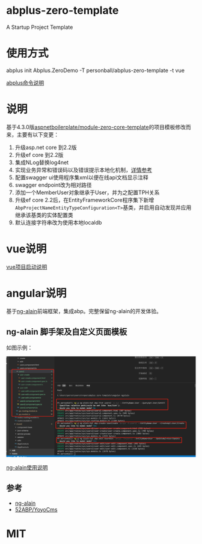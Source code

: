 # abplus-zero-template
A Startup Project Template

# 使用方式

  abplus init Abplus.ZeroDemo -T personball/abplus-zero-template -t vue
  
  [abplus命令说明](https://github.com/personball/Abp-CLI)

# 说明

基于4.3.0版[aspnetboilerplate/module-zero-core-template](https://github.com/aspnetboilerplate/module-zero-core-template)的项目模板修改而来，主要有以下变更：

1. 升级asp.net core 到2.2版
1. 升级ef core 到2.2版
1. 集成NLog替换log4net
1. 实现业务异常和错误码以及错误提示本地化机制，[详情参考](https://personball.com/abp/2017/08/28/abp-error-code-design)
1. 配置swagger ui使用程序集xml以便在线api文档显示注释
1. swagger endpoint改为相对路径
1. 添加一个MemberUser对象继承于User，并为之配置TPH关系
1. 升级ef core 2.2后，在EntityFrameworkCore程序集下新增`AbpProjectNameEntityTypeConfiguration<T>`基类，并启用自动发现并应用继承该基类的实体配置类
1. 默认连接字符串改为使用本地localdb

# vue说明

[vue项目启动说明](https://github.com/personball/abplus-zero-template/tree/master/vue)

# angular说明

基于[ng-alain](https://ng-alain.com/docs/getting-started/zh)前端框架，集成abp。完整保留ng-alain的开发体验。

## ng-alain 脚手架及自定义页面模板

如图示例：

![cli-sample](angular/_screenshots/cli-sample.png)

[ng-alain使用说明](https://github.com/personball/abplus-zero-template/tree/master/angular)

## 参考

* [ng-alain](https://ng-alain.com/docs/getting-started/zh)
* [52ABP/YoyoCms](https://github.com/52ABP/LTMCompanyNameFree.YoyoCmsTemplate)

# MIT
